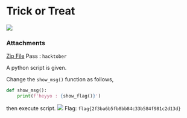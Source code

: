 # Trick or Treat
![](assets/programming/trick-or-treat_1.png)
### Attachments
[Zip File](trickortreat.zip) 
Pass : `hacktober`


A python script is given. 

Change the `show_msg()` function as follows,
```python
def show_msg():
    print(f'heyyo : {show_flag()}')
```
then execute script.
![](assets/programming/trick-or-treat_2.png)
Flag: `flag{2f3ba6b5fb8bb84c33b584f981c2d13d}` 
